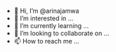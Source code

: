 - 👋 Hi, I’m @arinajamwa
- 👀 I’m interested in ...
- 🌱 I’m currently learning ...
- 💞️ I’m looking to collaborate on ...
- 📫 How to reach me ...

<!---
arinajamwa/arinajamwa is a ✨ special ✨ repository because its `README.md` (this file) appears on your GitHub profile.
You can click the Preview link to take a look at your changes.
--->
